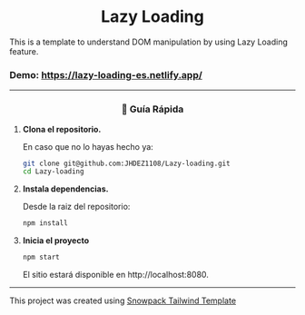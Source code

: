 <h1 align="center">
Lazy Loading
</h1>

This is a template to understand DOM manipulation 
          by using Lazy Loading feature.  
### Demo: https://lazy-loading-es.netlify.app/
--------
<h3 align="center">
🤖 Guía Rápida
</h3>

1.  **Clona el repositorio.**

    En caso que no lo hayas hecho ya: 

    ```sh
    git clone git@github.com:JHDEZ1108/Lazy-loading.git
    cd Lazy-loading
    ```
    
2.  **Instala dependencias.**

    Desde la raiz del repositorio:

    ```sh
    npm install
    ```

3.  **Inicia el proyecto**

    ```sh
    npm start
    ```

    El sitio estará disponible en http://localhost:8080.
    
--------

This project was created using [Snowpack Tailwind Template](#quick-start)
